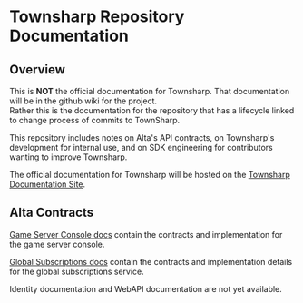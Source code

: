 Townsharp Repository Documentation
==================================

Overview
--------

This is **NOT** the official documentation for Townsharp.  That documentation will be in the github wiki for the project.  
Rather this is the documentation for the repository that has a lifecycle linked to change process of commits to TownSharp.

This repository includes notes on Alta's API contracts, on Townsharp's development for internal use, 
and on SDK engineering for contributors wanting to improve Townsharp.

The official documentation for Townsharp will be hosted on the [Townsharp Documentation Site](https://github.com/PolyphonyRequiem/Townsharp/wiki).


Alta Contracts
--------------

[Game Server Console docs](/AltaContracts/GameConsole/GameConsole.md) contain the contracts and implementation for the game server console.

[Global Subscriptions docs](/AltaContracts/Subscriptions/Subscriptions.md) contain the contracts and implementation details for the global subscriptions service.

Identity documentation and WebAPI documentation are not yet available.
